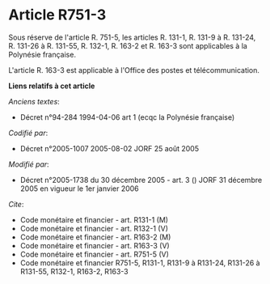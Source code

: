 # Article R751-3

Sous réserve de l'article R. 751-5, les articles R. 131-1, R. 131-9 à R. 131-24, R. 131-26 à R. 131-55, R. 132-1, R. 163-2 et
R. 163-3 sont applicables à la Polynésie française.

L'article R. 163-3 est applicable à l'Office des postes et télécommunication.

**Liens relatifs à cet article**

_Anciens textes_:

  - Décret n°94-284 1994-04-06 art 1 (ecqc la Polynésie française)

_Codifié par_:

  - Décret n°2005-1007 2005-08-02 JORF 25 août 2005

_Modifié par_:

  - Décret n°2005-1738 du 30 décembre 2005 - art. 3 () JORF 31 décembre 2005 en vigueur le 1er janvier 2006

_Cite_:

  - Code monétaire et financier - art. R131-1 (M)
  - Code monétaire et financier - art. R132-1 (V)
  - Code monétaire et financier - art. R163-2 (M)
  - Code monétaire et financier - art. R163-3 (V)
  - Code monétaire et financier - art. R751-5 (V)
  - Code monétaire et financier R751-5, R131-1, R131-9 à R131-24, R131-26 à R131-55, R132-1, R163-2, R163-3
